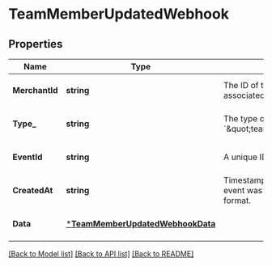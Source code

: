 # TeamMemberUpdatedWebhook

## Properties

 Name           | Type                                                                 | Description                                                                       | Notes                        
----------------|----------------------------------------------------------------------|-----------------------------------------------------------------------------------|------------------------------
 **MerchantId** | **string**                                                           | The ID of the target merchant associated with the event.                          | [optional] [default to null] 
 **Type_**      | **string**                                                           | The type of event this represents, &#x60;\&quot;team_member.updated\&quot;&#x60;. | [optional] [default to null] 
 **EventId**    | **string**                                                           | A unique ID for the webhook event.                                                | [optional] [default to null] 
 **CreatedAt**  | **string**                                                           | Timestamp of when the webhook event was created, in RFC 3339 format.              | [optional] [default to null] 
 **Data**       | [***TeamMemberUpdatedWebhookData**](TeamMemberUpdatedWebhookData.md) |                                                                                   | [optional] [default to null] 

[[Back to Model list]](../README.md#documentation-for-models) [[Back to API list]](../README.md#documentation-for-api-endpoints) [[Back to README]](../README.md)

